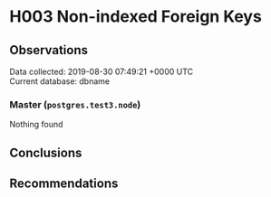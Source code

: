 # H003 Non-indexed Foreign Keys #

## Observations ##
Data collected: 2019-08-30 07:49:21 +0000 UTC  
Current database: dbname  


### Master (`postgres.test3.node`) ###



Nothing found



## Conclusions ##


## Recommendations ##

